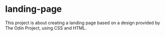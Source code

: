 # landing-page

This project is about creating a landing page based on a design provided by The Odin Project, using CSS and HTML.